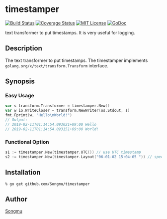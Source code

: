 timestamper
=======

[![Build Status](https://travis-ci.org/Songmu/timestamper.png?branch=master)][travis]
[![Coverage Status](https://coveralls.io/repos/Songmu/timestamper/badge.png?branch=master)][coveralls]
[![MIT License](http://img.shields.io/badge/license-MIT-blue.svg?style=flat-square)][license]
[![GoDoc](https://godoc.org/github.com/Songmu/timestamper?status.svg)][godoc]

[travis]: https://travis-ci.org/Songmu/timestamper
[coveralls]: https://coveralls.io/r/Songmu/timestamper?branch=master
[license]: https://github.com/Songmu/timestamper/blob/master/LICENSE
[godoc]: https://godoc.org/github.com/Songmu/timestamper

text transformer to put timestamps. It is very useful for logging.

## Description

The text transformer to put timestamps. The timestamper implements
`golang.org/x/text/transform.Transform` interface.

## Synopsis

### Easy Usage

```Go
var s transform.Transformer = timestamper.New()
var w io.WriteCloser = transform.NewWriter(os.Stdout, s)
fmt.Fprint(w, "Hello\nWorld!")
// Output:
// 2019-02-11T01:14:54.093021+09:00 Hello
// 2019-02-11T01:14:54.093151+09:00 World!
```

### Functional Option

```Go
s1 := timestamper.New(timestamper.UTC()) // use UTC timestamp
s2 := timestamper.New(timestamper.Layout("06-01-02 15:04:05 ")) // specify custom layout
```

## Installation

    % go get github.com/Songmu/timestamper

## Author

[Songmu](https://github.com/Songmu)
